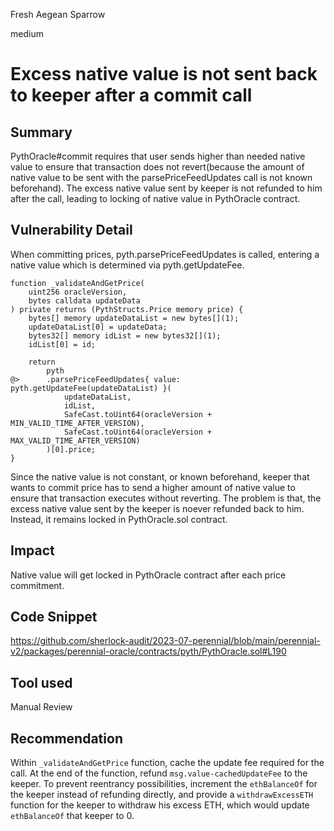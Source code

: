 Fresh Aegean Sparrow

medium

# Excess native value is not sent back to keeper after a commit call
## Summary

PythOracle#commit requires that user sends higher than needed native value to ensure that transaction does not revert(because the amount of native value to be sent with the parsePriceFeedUpdates call is not known beforehand).
The excess native value sent by keeper is not refunded to him after the call, leading to locking of native value in PythOracle contract.

## Vulnerability Detail
When committing prices, pyth.parsePriceFeedUpdates is called, entering a native value which is determined via pyth.getUpdateFee.

```solidity
function _validateAndGetPrice(
    uint256 oracleVersion,
    bytes calldata updateData
) private returns (PythStructs.Price memory price) {
    bytes[] memory updateDataList = new bytes[](1);
    updateDataList[0] = updateData;
    bytes32[] memory idList = new bytes32[](1);
    idList[0] = id;

    return
        pyth
@>      .parsePriceFeedUpdates{ value: pyth.getUpdateFee(updateDataList) }(
            updateDataList,
            idList,
            SafeCast.toUint64(oracleVersion + MIN_VALID_TIME_AFTER_VERSION),
            SafeCast.toUint64(oracleVersion + MAX_VALID_TIME_AFTER_VERSION)
        )[0].price;
}
```

Since the native value is not constant, or known beforehand, keeper that wants to commit price has to send a higher amount of native value to ensure that transaction executes without reverting.
The problem is that, the excess native value sent by the keeper is noever refunded back to him. Instead, it remains locked in PythOracle.sol contract.

## Impact

Native value will get locked in PythOracle contract after each price commitment.

## Code Snippet

https://github.com/sherlock-audit/2023-07-perennial/blob/main/perennial-v2/packages/perennial-oracle/contracts/pyth/PythOracle.sol#L190

## Tool used

Manual Review

## Recommendation

Within `_validateAndGetPrice` function, cache the update fee required for the call.
At the end of the function, refund `msg.value-cachedUpdateFee` to the keeper.
To prevent reentrancy possibilities, increment the `ethBalanceOf` for the keeper instead of refunding directly, and provide a `withdrawExcessETH` function for the keeper to withdraw his excess ETH, which would update `ethBalanceOf` that keeper to 0.
